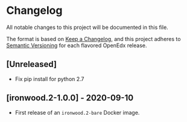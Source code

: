 # Changelog

All notable changes to this project will be documented in this file.

The format is based on [Keep a Changelog](https://keepachangelog.com/en/1.0.0/),
and this project adheres to [Semantic
Versioning](https://semver.org/spec/v2.0.0.html) for each flavored OpenEdx
release.

## [Unreleased]

- Fix pip install for python 2.7

## [ironwood.2-1.0.0] - 2020-09-10

- First release of an `ironwood.2-bare` Docker image.
